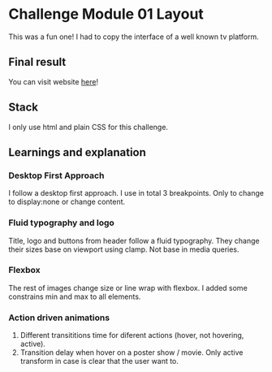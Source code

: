 # Challenge Module 01 Layout

This was a fun one! I had to copy the interface of a well known tv platform.

## Final result
You can visit website [here](https://01-layout-challenge-dmak2daq4-ramonrp.vercel.app/)!

## Stack

I only use html and plain CSS for this challenge.

## Learnings and explanation

### Desktop First Approach

I follow a desktop first approach.
I use in total 3 breakpoints. Only to change to display:none or change content.

### Fluid typography and logo

Title, logo and buttons from header follow a fluid typography. They change their sizes base on viewport using clamp. Not base in media queries.

### Flexbox

The rest of images change size or line wrap with flexbox. I added some constrains min and max to all elements.

### Action driven animations

1. Different transititions time for diferent actions (hover, not hovering, active).
2. Transition delay when hover on a poster show / movie. Only active transform in case is clear that the user want to.
